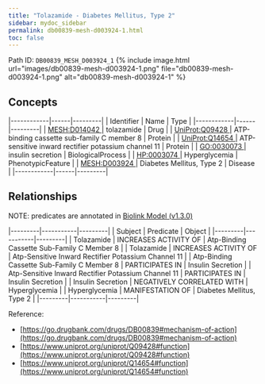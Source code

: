 ```yaml
---
title: "Tolazamide - Diabetes Mellitus, Type 2"
sidebar: mydoc_sidebar
permalink: db00839-mesh-d003924-1.html
toc: false 
---
```



Path ID: `DB00839_MESH_D003924_1`
{% include image.html url="images/db00839-mesh-d003924-1.png" file="db00839-mesh-d003924-1.png" alt="db00839-mesh-d003924-1" %}

## Concepts

|------------|------|---------|
| Identifier | Name | Type    |
|------------|------|---------|
| <a href="https://identifiers.org/MESH:D014042">MESH:D014042 </a> | tolazamide | Drug |
| <a href="https://identifiers.org/UniProt:Q09428">UniProt:Q09428 </a> | ATP-binding cassette sub-family C member 8 | Protein |
| <a href="https://identifiers.org/UniProt:Q14654">UniProt:Q14654 </a> | ATP-sensitive inward rectifier potassium channel 11 | Protein |
| <a href="https://identifiers.org/GO:0030073">GO:0030073 </a> | insulin secretion | BiologicalProcess |
| <a href="https://identifiers.org/HP:0003074">HP:0003074 </a> | Hyperglycemia | PhenotypicFeature |
| <a href="https://identifiers.org/MESH:D003924">MESH:D003924 </a> | Diabetes Mellitus, Type 2 | Disease |
|------------|------|---------|

## Relationships


NOTE: predicates are annotated in <a href="https://github.com/biolink/biolink-model/releases/tag/v1.3.0">Biolink Model (v1.3.0)</a>

|---------|-----------|---------|
| Subject | Predicate | Object  |
|---------|-----------|---------|
| Tolazamide | INCREASES ACTIVITY OF | Atp-Binding Cassette Sub-Family C Member 8 |
| Tolazamide | INCREASES ACTIVITY OF | Atp-Sensitive Inward Rectifier Potassium Channel 11 |
| Atp-Binding Cassette Sub-Family C Member 8 | PARTICIPATES IN | Insulin Secretion |
| Atp-Sensitive Inward Rectifier Potassium Channel 11 | PARTICIPATES IN | Insulin Secretion |
| Insulin Secretion | NEGATIVELY CORRELATED WITH | Hyperglycemia |
| Hyperglycemia | MANIFESTATION OF | Diabetes Mellitus, Type 2 |
|---------|-----------|---------|

Reference: 
  - [https://go.drugbank.com/drugs/DB00839#mechanism-of-action](https://go.drugbank.com/drugs/DB00839#mechanism-of-action)
  - [https://www.uniprot.org/uniprot/Q09428#function](https://www.uniprot.org/uniprot/Q09428#function)
  - [https://www.uniprot.org/uniprot/Q14654#function](https://www.uniprot.org/uniprot/Q14654#function)
